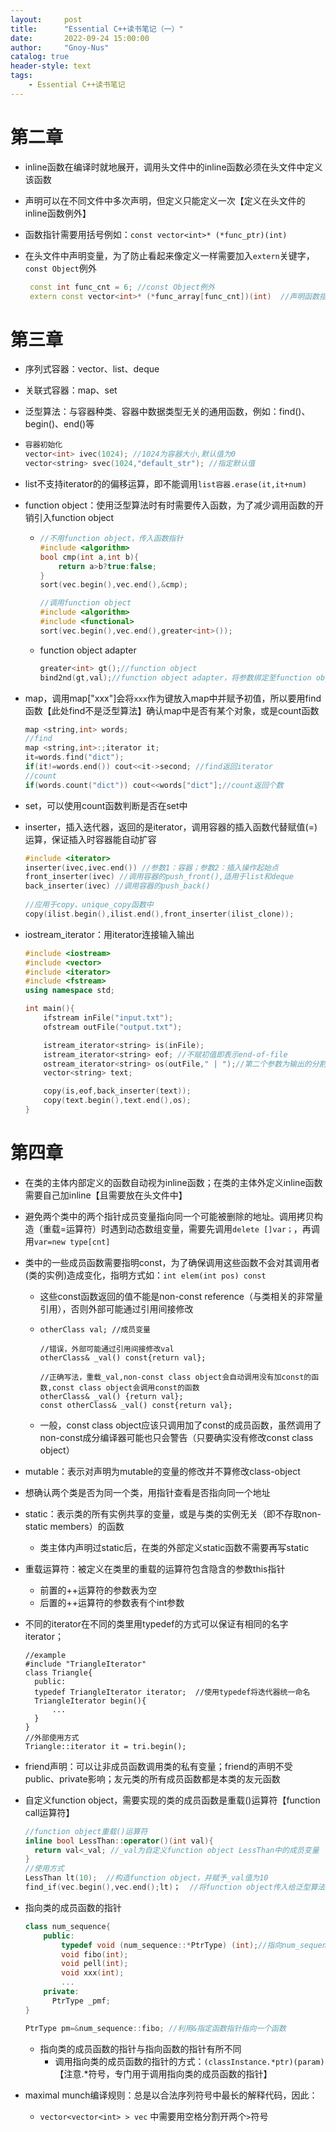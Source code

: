 ```yaml
---
layout:     post
title:      "Essential C++读书笔记（一）"
date:       2022-09-24 15:00:00
author:     "Gnoy-Nus"
catalog: true
header-style: text
tags:
    - Essential C++读书笔记
---
```




# 第二章

- inline函数在编译时就地展开，调用头文件中的inline函数必须在头文件中定义该函数

- 声明可以在不同文件中多次声明，但定义只能定义一次【定义在头文件的inline函数例外】

- 函数指针需要用括号例如：`const vector<int>* (*func_ptr)(int)`

- 在头文件中声明变量，为了防止看起来像定义一样需要加入`extern`关键字，`const Object`例外

   ```c++
    const int func_cnt = 6; //const Object例外
    extern const vector<int>* (*func_array[func_cnt])(int)  //声明函数指针的数组，func_array不是const变量，它是指向const Object的指针
  ```



# 第三章

- 序列式容器：vector、list、deque

- 关联式容器：map、set

- 泛型算法：与容器种类、容器中数据类型无关的通用函数，例如：find()、begin()、end()等

- ```c++
  容器初始化
  vector<int> ivec(1024); //1024为容器大小,默认值为0
  vector<string> svec(1024,"default_str"); //指定默认值
  ```

- list不支持iterator的的偏移运算，即不能调用`list容器.erase(it,it+num)`

- function object：使用泛型算法时有时需要传入函数，为了减少调用函数的开销引入function object

  - ```c++
    //不用function object，传入函数指针
    #include <algorithm>
    bool cmp(int a,int b){
    	return a>b?true:false;
    }
    sort(vec.begin(),vec.end(),&cmp);
    
    //调用function object
    #include <algorithm>
    #include <functional>
    sort(vec.begin(),vec.end(),greater<int>());
    ```

  - function object adapter

    ```c++
    greater<int> gt();//function object
    bind2nd(gt,val);//function object adapter，将参数绑定至function object上，类似的还有bind1st,not1,not2
    ```

    

- map，调用map["xxx"]会将`xxx`作为键放入map中并赋予初值，所以要用find函数【此处find不是泛型算法】确认map中是否有某个对象，或是count函数

  ```c++
  map <string,int> words;
  //find
  map <string,int>:;iterator it;
  it=words.find("dict");
  if(it!=words.end()) cout<<it->second; //find返回iterator
  //count
  if(words.count("dict")) cout<<words["dict"];//count返回个数
  ```

- set，可以使用count函数判断是否在set中

- inserter，插入迭代器，返回的是iterator，调用容器的插入函数代替赋值(=)运算，保证插入时容器能自动扩容

  ```c++
  #include <iterator>
  inserter(ivec,ivec.end()) //参数1：容器；参数2：插入操作起始点
  front_inserter(ivec) //调用容器的push_front(),适用于list和deque
  back_inserter(ivec) //调用容器的push_back()
      
  //应用于copy、unique_copy函数中
  copy(ilist.begin(),ilist.end(),front_inserter(ilist_clone));
  ```

- iostream_iterator：用iterator连接输入输出

  ```c++
  #include <iostream>
  #include <vector>
  #include <iterator>
  #include <fstream>
  using namespace std;
  
  int main(){
      ifstream inFile("input.txt");
      ofstream outFile("output.txt");
  
      istream_iterator<string> is(inFile);
      istream_iterator<string> eof; //不赋初值即表示end-of-file
      ostream_iterator<string> os(outFile," | ");//第二个参数为输出的分割符
      vector<string> text;
  
      copy(is,eof,back_inserter(text));
      copy(text.begin(),text.end(),os);
  }
  ```

  

# 第四章

- 在类的主体内部定义的函数自动视为inline函数；在类的主体外定义inline函数需要自己加inline【且需要放在头文件中】

- 避免两个类中的两个指针成员变量指向同一个可能被删除的地址。调用拷贝构造（重载=运算符）时遇到动态数组变量，需要先调用`delete []var；`，再调用`var=new type[cnt]`

- 类中的一些成员函数需要指明const，为了确保调用这些函数不会对其调用者(类的实例)造成变化，指明方式如：`int elem(int pos) const`

  - 这些const函数返回的值不能是non-const reference（与类相关的非常量引用），否则外部可能通过引用间接修改

  - ```
    otherClass val; //成员变量
    
    //错误，外部可能通过引用间接修改val
    otherClass& _val() const{return val}; 
    
    //正确写法，重载_val,non-const class object会自动调用没有加const的函数,const class object会调用const的函数
    otherClass& _val() {return val}; 
    const otherClass& _val() const{return val}; 
    ```

  - 一般，const class object应该只调用加了const的成员函数，虽然调用了non-const成分编译器可能也只会警告（只要确实没有修改const class object）

- mutable：表示对声明为mutable的变量的修改并不算修改class-object

- 想确认两个类是否为同一个类，用指针查看是否指向同一个地址

- static：表示类的所有实例共享的变量，或是与类的实例无关（即不存取non-static members）的函数

  - 类主体内声明过static后，在类的外部定义static函数不需要再写static

- 重载运算符：被定义在类里的重载的运算符包含隐含的参数this指针

  - 前置的++运算符的参数表为空
  - 后置的++运算符的参数表有个int参数

- 不同的iterator在不同的类里用typedef的方式可以保证有相同的名字iterator；

  ```
  //example
  #include "TriangleIterator"
  class Triangle{
  	public:
  	typedef TriangleIterator iterator;  //使用typedef将迭代器统一命名
  	TriangleIterator begin(){
  		...
  	}
  }
  //外部使用方式
  Triangle::iterator it = tri.begin();
  ```

- friend声明：可以让非成员函数调用类的私有变量；friend的声明不受public、private影响；友元类的所有成员函数都是本类的友元函数

- 自定义function object，需要实现的类的成员函数是重载()运算符【function call运算符】

  ```c++
  //function object重载()运算符
  inline bool LessThan::operator()(int val){
  	return val<_val; //_val为自定义function object LessThan中的成员变量
  }
  //使用方式
  LessThan lt(10);  //构造function object，并赋予_val值为10
  find_if(vec.begin(),vec.end();lt)；  //将function object传入给泛型算法，将调用上面重载的()运算符，依次以迭代器指向的内容为参数
  ```



- 指向类的成员函数的指针

  ```c++
  class num_sequence{
      public:
          typedef void (num_sequence::*PtrType) (int);//指向num_sequence类的成员函数的指针，将其定义为PtrType类型，成员函数的参数为int，返回类型为void
          void fibo(int);
          void pell(int);
          void xxx(int);
          ...
      private:
      	PtrType _pmf;
  }
  ```

  ```c++
  PtrType pm=&num_sequence::fibo; //利用&指定函数指针指向一个函数
  ```

  - 指向类的成员函数的指针与指向函数的指针有所不同
    - 调用指向类的成员函数的指针的方式：`(classInstance.*ptr)(param)` 【注意.*符号，专门用于调用指向类的成员函数的指针】

- maximal munch编译规则：总是以合法序列符号中最长的解释代码，因此：

  - `vector<vector<int> > vec` 中需要用空格分割开两个`>`符号